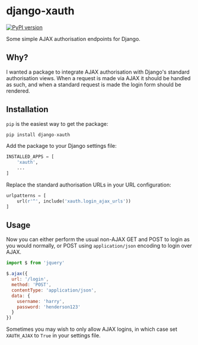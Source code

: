 # django-xauth

[![PyPI version](https://badge.fury.io/py/django-xauth.svg)](https://badge.fury.io/py/django-xauth)

Some simple AJAX authorisation endpoints for Django.

## Why?

I wanted a package to integrate AJAX authorisation with Django's
standard authorisation views. When a request is made via AJAX it
should be handled as such, and when a standard request is made the
login form should be rendered.


## Installation

`pip` is the easiest way to get the package:

```python
pip install django-xauth
```

Add the package to your Django settings file:

```python
INSTALLED_APPS = [
    'xauth',
    ...
]
```

Replace the standard authorisation URLs in your URL configuration:

```python
urlpatterns = [
    url(r'^', include('xauth.login_ajax_urls'))
]
```


## Usage

Now you can either perform the usual non-AJAX GET and POST to login
as you would normally, or POST using `application/json` encoding to
login over AJAX.

```javascript
import $ from 'jquery'

$.ajax({
  url: '/login',
  method: 'POST',
  contentType: 'application/json',
  data: {
    username: 'harry',
    password: 'henderson123'
  }
})
```

Sometimes you may wish to only allow AJAX logins, in which case set
`XAUTH_AJAX` to `True` in your settings file.
